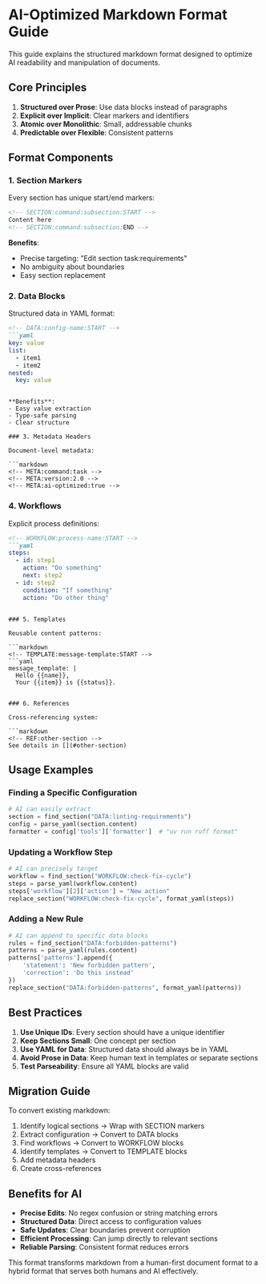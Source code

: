 # AI-Optimized Markdown Format Guide

This guide explains the structured markdown format designed to optimize AI readability and manipulation of documents.

## Core Principles

1. **Structured over Prose**: Use data blocks instead of paragraphs
2. **Explicit over Implicit**: Clear markers and identifiers
3. **Atomic over Monolithic**: Small, addressable chunks
4. **Predictable over Flexible**: Consistent patterns

## Format Components

### 1. Section Markers

Every section has unique start/end markers:

```markdown
<!-- SECTION:command:subsection:START -->
Content here
<!-- SECTION:command:subsection:END -->
```

**Benefits**:
- Precise targeting: "Edit section task:requirements"
- No ambiguity about boundaries
- Easy section replacement

### 2. Data Blocks

Structured data in YAML format:

```markdown
<!-- DATA:config-name:START -->
```yaml
key: value
list:
  - item1
  - item2
nested:
  key: value
```
<!-- DATA:config-name:END -->
```

**Benefits**:
- Easy value extraction
- Type-safe parsing
- Clear structure

### 3. Metadata Headers

Document-level metadata:

```markdown
<!-- META:command:task -->
<!-- META:version:2.0 -->
<!-- META:ai-optimized:true -->
```

### 4. Workflows

Explicit process definitions:

```markdown
<!-- WORKFLOW:process-name:START -->
```yaml
steps:
  - id: step1
    action: "Do something"
    next: step2
  - id: step2
    condition: "If something"
    action: "Do other thing"
```
<!-- WORKFLOW:process-name:END -->
```

### 5. Templates

Reusable content patterns:

```markdown
<!-- TEMPLATE:message-template:START -->
```yaml
message_template: |
  Hello {{name}},
  Your {{item}} is {{status}}.
```
<!-- TEMPLATE:message-template:END -->
```

### 6. References

Cross-referencing system:

```markdown
<!-- REF:other-section -->
See details in [](#other-section)
```

## Usage Examples

### Finding a Specific Configuration

```python
# AI can easily extract
section = find_section("DATA:linting-requirements")
config = parse_yaml(section.content)
formatter = config['tools']['formatter']  # "uv run ruff format"
```

### Updating a Workflow Step

```python
# AI can precisely target
workflow = find_section("WORKFLOW:check-fix-cycle")
steps = parse_yaml(workflow.content)
steps['workflow'][2]['action'] = "New action"
replace_section("WORKFLOW:check-fix-cycle", format_yaml(steps))
```

### Adding a New Rule

```python
# AI can append to specific data blocks
rules = find_section("DATA:forbidden-patterns")
patterns = parse_yaml(rules.content)
patterns['patterns'].append({
    'statement': 'New forbidden pattern',
    'correction': 'Do this instead'
})
replace_section("DATA:forbidden-patterns", format_yaml(patterns))
```

## Best Practices

1. **Use Unique IDs**: Every section should have a unique identifier
2. **Keep Sections Small**: One concept per section
3. **Use YAML for Data**: Structured data should always be in YAML
4. **Avoid Prose in Data**: Keep human text in templates or separate sections
5. **Test Parseability**: Ensure all YAML blocks are valid

## Migration Guide

To convert existing markdown:

1. Identify logical sections → Wrap with SECTION markers
2. Extract configuration → Convert to DATA blocks
3. Find workflows → Convert to WORKFLOW blocks
4. Identify templates → Convert to TEMPLATE blocks
5. Add metadata headers
6. Create cross-references

## Benefits for AI

- **Precise Edits**: No regex confusion or string matching errors
- **Structured Data**: Direct access to configuration values
- **Safe Updates**: Clear boundaries prevent corruption
- **Efficient Processing**: Can jump directly to relevant sections
- **Reliable Parsing**: Consistent format reduces errors

This format transforms markdown from a human-first document format to a hybrid format that serves both humans and AI effectively.